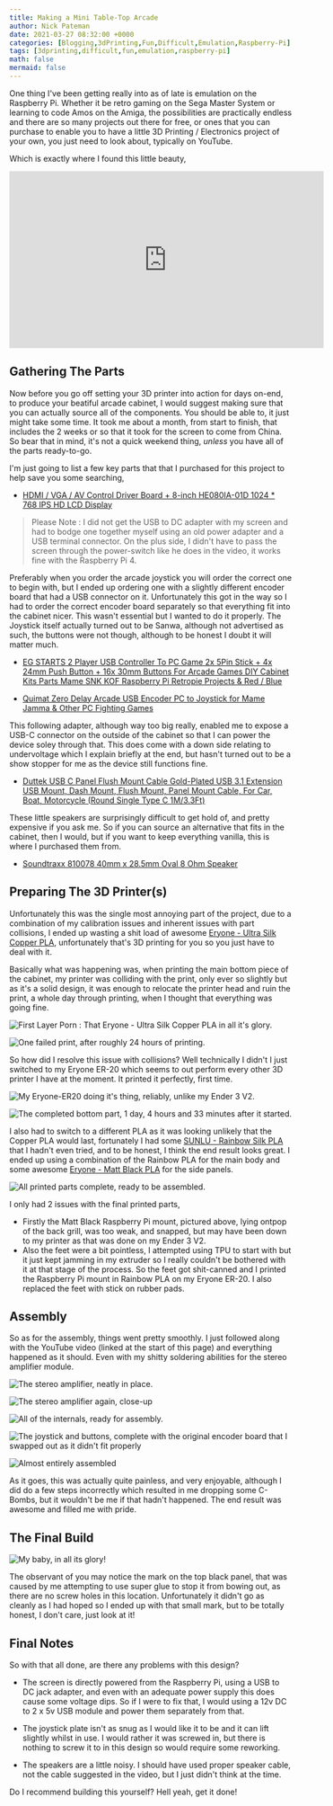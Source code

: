 ```yaml
---
title: Making a Mini Table-Top Arcade
author: Nick Pateman
date: 2021-03-27 08:32:00 +0000
categories: [Blogging,3dPrinting,Fun,Difficult,Emulation,Raspberry-Pi]
tags: [3dprinting,difficult,fun,emulation,raspberry-pi]
math: false
mermaid: false
---
```


One thing I've been getting really into as of late is emulation on the Raspberry Pi. Whether it be retro gaming on the Sega Master System or learning to code Amos on the Amiga, the possibilities are practically endless and there are so many projects out there for free, or ones that you can purchase to enable you to have a little 3D Printing / Electronics project of your own, you just need to look about, typically on YouTube.

Which is exactly where I found this little beauty,

<iframe width="560" height="315" src="https://www.youtube-nocookie.com/embed/lmgmUAL6M6c" title="YouTube video player" frameborder="0" allow="accelerometer; autoplay; clipboard-write; encrypted-media; gyroscope; picture-in-picture" allowfullscreen></iframe>

## Gathering The Parts

Now before you go off setting your 3D printer into action for days on-end, to produce your beatiful arcade cabinet, I would suggest making sure that you can actually source all of the components.  You should be able to, it just might take some time.  It took me about a month, from start to finish, that includes the 2 weeks or so that it took for the screen to come from China. So bear that in mind, it's not a quick weekend thing, *unless* you have all of the parts ready-to-go.

I'm just going to list a few key parts that that I purchased for this project to help save you some searching,

* [HDMI / VGA / AV Control Driver Board + 8-inch HE080IA-01D 1024 * 768 IPS HD LCD Display](https://www.aliexpress.com/item/4000183134282.html?spm=a2g0s.9042311.0.0.1b134c4dUUaOMg)

> Please Note : I did not get the USB to DC adapter with my screen and had to bodge one together myself using an old power adapter and a USB terminal connector.  On the plus side, I didn't have to pass the screen through the power-switch like he does in the video, it works fine with the Raspberry Pi 4.

Preferably when you order the arcade joystick you will order the correct one to begin with, but I ended up ordering one with a slightly different encoder board that had a USB connector on it.  Unfortunately this got in the way so I had to order the correct encoder board separately so that everything fit into the cabinet nicer.  This wasn't essential but I wanted to do it properly.  The Joystick itself actually turned out to be Sanwa, although not advertised as such, the buttons were not though, although to be honest I doubt it will matter much.

* [EG STARTS 2 Player USB Controller To PC Game 2x 5Pin Stick + 4x 24mm Push Button + 16x 30mm Buttons For Arcade Games DIY Cabinet Kits Parts Mame SNK KOF Raspberry Pi Retropie Projects & Red / Blue](https://www.amazon.co.uk/gp/product/B076H38W5G/ref=ppx_yo_dt_b_asin_title_o05_s00?ie=UTF8&psc=1)

* [Quimat Zero Delay Arcade USB Encoder PC to Joystick for Mame Jamma & Other PC Fighting Games](https://www.amazon.co.uk/gp/product/B06XD1WF8G/ref=ppx_yo_dt_b_asin_title_o07_s00?ie=UTF8&psc=1)

This following adapter, although way too big really, enabled me to expose a USB-C connector on the outside of the cabinet so that I can power the device soley through that.  This does come with a down side relating to undervoltage which I explain briefly at the end, but hasn't turned out to be a show stopper for me as the device still functions fine.

* [Duttek USB C Panel Flush Mount Cable Gold-Plated USB 3.1 Extension USB Mount, Dash Mount, Flush Mount, Panel Mount Cable, For Car, Boat, Motorcycle (Round Single Type C 1M/3.3Ft)](https://www.amazon.co.uk/gp/product/B08B7VV3M5/ref=ppx_yo_dt_b_asin_title_o09_s00?ie=UTF8&psc=1)

These little speakers are surprisingly difficult to get hold of, and pretty expensive if you ask me. So if you can source an alternative that fits in the cabinet, then I would, but if you want to keep everything vanilla, this is where I purchased them from.

* [Soundtraxx 810078 40mm x 28.5mm Oval 8 Ohm Speaker](https://www.ebay.co.uk/itm/Soundtraxx-810078-40mm-x-28-5mm-Oval-8-Ohm-Speaker/233766386145?ssPageName=STRK%3AMEBIDX%3AIT&_trksid=p2057872.m2749.l2649)

## Preparing The 3D Printer(s)

Unfortunately this was the single most annoying part of the project, due to a combination of my calibration issues and inherent issues with part collisions, I ended up wasting a shit load of awesome [Eryone - Ultra Silk Copper PLA](https://www.amazon.co.uk/gp/product/B082QNWRXX/ref=ppx_yo_dt_b_search_asin_title?ie=UTF8&psc=1), unfortunately that's 3D printing for you so you just have to deal with it.

Basically what was happening was, when printing the main bottom piece of the cabinet, my printer was colliding with the print, only ever so slightly but as it's a solid design, it was enough to relocate the printer head and ruin the print, a whole day through printing, when I thought that everything was going fine.

![First Layer Porn : That Eryone - Ultra Silk Copper PLA in all it's glory.](/assets/img/prints/fun/arcade/1.jpg)

![One failed print, after roughly 24 hours of printing.](/assets/img/prints/fun/arcade/2.jpg)

So how did I resolve this issue with collisions? Well technically I didn't I just switched to my Eryone ER-20 which seems to out perform every other 3D printer I have at the moment. It printed it perfectly, first time.

![My Eryone-ER20 doing it's thing, reliably, unlike my Ender 3 V2.](/assets/img/prints/fun/arcade/3.jpg)

![The completed bottom part, 1 day, 4 hours and 33 minutes after it started.](/assets/img/prints/fun/arcade/4.jpg)

I also had to switch to a different PLA as it was looking unlikely that the Copper PLA would last, fortunately I had some [SUNLU - Rainbow Silk PLA](https://www.amazon.co.uk/Filaments-Rainbow-Printer-spools-Filament/dp/B085QB1JQV/ref=sr_1_7?dchild=1&keywords=SUNLU+rainbow&qid=1616836518&sr=8-7) that I hadn't even tried, and to be honest, I think the end result looks great.  I ended up using a combination of the Rainbow PLA for the main body and some awesome [Eryone - Matt Black PLA](https://www.amazon.co.uk/Eryone-filament-printers-dimensional-accuracy/dp/B08JGP1JFB/ref=sr_1_5?crid=3T0L6FQELLJJ1&dchild=1&keywords=eryone+matte+black&qid=1616836623&sprefix=eryone+ma%2Coffice-products%2C154&sr=8-5) for the side panels.

![All printed parts complete, ready to be assembled.](/assets/img/prints/fun/arcade/5.jpg)

I only had 2 issues with the final printed parts,

* Firstly the Matt Black Raspberry Pi mount, pictured above, lying ontpop of the back grill, was too weak, and snapped, but may have been down to my printer as that was done on my Ender 3 V2.
* Also the feet were a bit pointless, I attempted using TPU to start with but it just kept jamming in my extruder so I really couldn't be bothered with it at that stage of the process. So the feet got shit-canned and I printed the Raspberry Pi mount in Rainbow PLA on my Eryone ER-20. I also replaced the feet with stick on rubber pads.

## Assembly

So as for the assembly, things went pretty smoothly.  I just followed along with the YouTube video (linked at the start of this page) and everything happened as it should. Even with my shitty soldering abilities for the stereo amplifier module.

![The stereo amplifier, neatly in place.](/assets/img/prints/fun/arcade/6.jpg)

![The stereo amplifier again, close-up](/assets/img/prints/fun/arcade/7.jpg)

![All of the internals, ready for assembly.](/assets/img/prints/fun/arcade/9.jpg)

![The joystick and buttons, complete with the original encoder board that I swapped out as it didn't fit properly](/assets/img/prints/fun/arcade/8.jpg)

![Almost entirely assembled](/assets/img/prints/fun/arcade/10.jpg)

As it goes, this was actually quite painless, and very enjoyable, although I did do a few steps incorrectly which resulted in me dropping some C-Bombs, but it wouldn't be me if that hadn't happened.  The end result was awesome and filled me with pride.

## The Final Build

![My baby, in all its glory!](/assets/img/prints/fun/arcade/11.jpg)

The observant of you may notice the mark on the top black panel, that was caused by me attempting to use super glue to stop it from bowing out, as there are no screw holes in this location.  Unfortunately it didn't go as cleanly as I had hoped so I ended up with that small mark, but to be totally honest, I don't care, just look at it!

## Final Notes

So with that all done, are there any problems with this design?

* The screen is directly powered from the Raspberry Pi, using a USB to DC jack adapter, and even with an adequate power supply this does cause some voltage dips.  So if I were to fix that, I would using a 12v DC to 2 x 5v USB module and power them separately from that.

* The joystick plate isn't as snug as I would like it to be and it can lift slightly whilst in use. I would rather it was screwed in, but there is nothing to screw it to in this design so would require some reworking.

* The speakers are a little noisy. I should have used proper speaker cable, not the cable suggested in the video, but I just didn't think at the time.

Do I recommend building this yourself? Hell yeah, get it done!